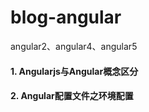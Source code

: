 # blog-angular
angular2、angular4、angular5  

#### 1. Angularjs与Angular概念区分
#### 2. Angular配置文件之环境配置
